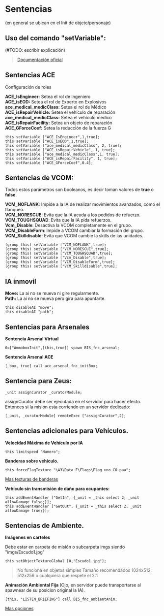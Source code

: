 


# Sentencias
(en general se ubican en el Init de objeto/personaje)

## Uso del comando "setVariable":
(#TODO: escribir explicación)
> [Documentación oficial](https://community.bistudio.com/wiki/setVariable)

## Sentencias ACE
Configuración de roles

**ACE_IsEngineer:** Setea el rol de Ingeniero        
**ACE_isEOD:** Setea el rol de Experto en Explosivos    
**ace_medical_medicClass:** Setea el rol de  Médico    
**ACE_isRepairVehicle:** Setea el vehículo de reparación        	
**ace_medical_medicClass:** Setea el vehículo médico	         
**ACE_isRepairFacility:** Setea un objeto de reparación          	
**ACE_GForceCoef:** Setea la reducción de la fuerza G	         


	this setVariable ["ACE_IsEngineer",1,true];
	this setVariable ["ACE_isEOD",1,true];
	this setVariable ["ace_medical_medicClass", 2, true];
	this setVariable ["ACE_isRepairVehicle", 1, true];
	this setVariable ["ace_medical_medicClass",1, true];
	this setVariable ["ACE_isRepairFacility", 1, true];
	this setVariable ["ACE_GForceCoef",0.4]; 

## Sentencias de VCOM:
Todos estos parámetros son booleanos, es decir toman valores de **true** o **false**.
	
**VCM_NOFLANK**: Impide a la IA de realizar movimientos avanzados, como el flanqueo.              	
**VCM_NORESCUE**: Evita que la IA acuda a los pedidos de refuerzo.             	
**VCM_TOUGHSQUAD**: Evita que la IA pida refuerzos.    	           
**Vcm_Disable**: Desactiva la VCOM completamente en el grupo.                      	
**VCM_DisableForm**: Impide a VCOM cambiar la formación del grupo.                      	
**VCM_Skilldisable**: Evita que VCOM cambie la skills de las unidades.                  	
	
	(group this) setVariable ["VCM_NOFLANK",true];
	(group this) setVariable ["VCM_NORESCUE",true];
	(group this) setVariable ["VCM_TOUGHSQUAD",true];
	(group this) setVariable ["Vcm_Disable",true];
	(group this) setVariable ["VCM_DisableForm",true];
	(group this) setVariable ["VCM_Skilldisable",true];

## IA inmovil

**Move:** La ai no se mueva ni gire regularmente.               	
**Path:** La ai no se mueva pero gira para apuntarte.                   	

	this disableAI "move";
	this disableAI "path";

## Sentencias para Arsenales

 **Sentencia Arsenal Virtual**

	0=["AmmoboxInit",[this,true]] spawn BIS_fnc_arsenal;

**Sentencia Arsenal ACE**

	[_box, true] call ace_arsenal_fnc_initBox;

## Sentencia para Zeus:

	_unit assignCurator _curatorModule;

assignCurator debe ser ejecutada en el servidor para hacer efecto. Entonces si la misión esta corriendo en un servidor dedicado:

	[_unit, _curatorModule] remoteExec ["assignCurator",2];

## Sentencias adicionales para Vehículos.

**Velocidad Máxima de Vehículo por IA**

	this limitspeed "Numero";


**Banderas sobre vehículo.**

	this forceFlagTexture "\A3\Data_F\Flags\Flag_uno_CO.paa"; 

[Mas texturas de banderas](https://community.bistudio.com/wiki/Flag_Textures)


**Vehículo sin transmisión de daño para ocupantes:**

	this addEventHandler ["GetIn", {_unit = _this select 2; _unit allowDamage false;}]; 
	this addEventHandler ["GetOut", {_unit = _this select 2; _unit allowDamage true;}];



## Sentencias de Ambiente.

**Imágenes en carteles**

Debe estar en carpeta de misión o subcarpeta imgs siendo "imgs/Escudo1.jpg"

 
	this setObjectTextureGlobal [0,"Escudo1.jpg"];	
    
   >No funciona en objetos simples
Tamaño recomendados 1024x512, 512x256 o cualquiera que respete el 2:1

**Animación Ambiental Fija** 
(Ojo, en servidor puede transportarse al spawnear de su posicion original la IA).

	[this, "LISTEN_BRIEFING"] call BIS_fnc_ambientAnim;	

[Mas opciones](https://community.bistudio.com/wiki/BIS_fnc_ambientAnim)
